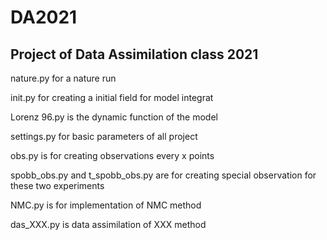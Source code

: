 # DA2021
Project of Data Assimilation class 2021
-----------------------------------------------
nature.py for a nature run

init.py for creating a initial field for model integrat

Lorenz 96.py is the dynamic function of the model

settings.py for basic parameters of all project

obs.py is for creating observations every x points

spobb_obs.py and t_spobb_obs.py are for creating special observation for these two experiments

NMC.py is for implementation of NMC method

das_XXX.py is data assimilation of XXX method
